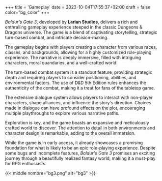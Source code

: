 +++
title = 'Gameplay'
date = 2023-10-04T17:55:37+02:00
draft = false
color="bg_color"
+++

*Baldur's Gate 3*, developed by **Larian Studios**, delivers a rich and enthralling gameplay experience steeped in the classic Dungeons & Dragons universe. The game is a blend of captivating storytelling, strategic turn-based combat, and intricate decision-making.

The gameplay begins with players creating a character from various races, classes, and backgrounds, allowing for a highly customized role-playing experience. The narrative is deeply immersive, filled with intriguing characters, moral quandaries, and a well-crafted world.

The turn-based combat system is a standout feature, providing strategic depth and requiring players to consider positioning, abilities, and environmental factors. The use of D&D 5th Edition rules enhances the authenticity of the combat, making it a treat for fans of the tabletop game.

The extensive dialogue system allows players to interact with non-player characters, shape alliances, and influence the story's direction. Choices made in dialogue can have profound effects on the plot, encouraging multiple playthroughs to explore various narrative paths.

Exploration is key, and the game boasts an expansive and meticulously crafted world to discover. The attention to detail in both environments and character design is remarkable, adding to the overall immersion.

While the game is in early access, it already showcases a promising foundation for what is likely to be an epic role-playing experience. Despite some bugs and incomplete features, *Baldur's Gate 3* promises an exciting journey through a beautifully realized fantasy world, making it a must-play for RPG enthusiasts.

{{< middle nombre="bg3.png" alt="bg3" >}}